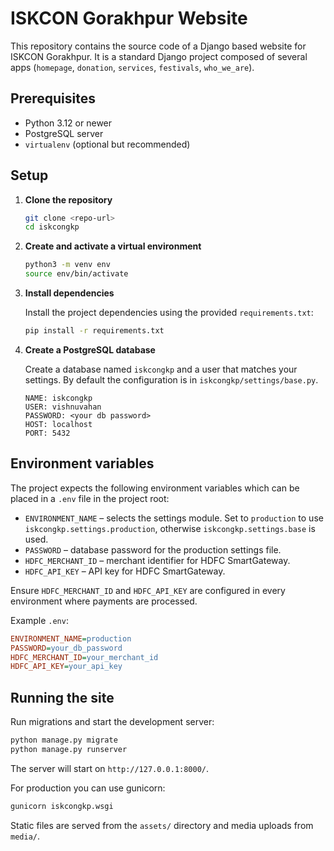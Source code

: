 # ISKCON Gorakhpur Website

This repository contains the source code of a Django based website for ISKCON Gorakhpur. It is a standard Django project composed of several apps (`homepage`, `donation`, `services`, `festivals`, `who_we_are`).

## Prerequisites

- Python 3.12 or newer
- PostgreSQL server
- `virtualenv` (optional but recommended)

## Setup

1. **Clone the repository**

   ```bash
   git clone <repo-url>
   cd iskcongkp
   ```

2. **Create and activate a virtual environment**

   ```bash
   python3 -m venv env
   source env/bin/activate
   ```

3. **Install dependencies**

    Install the project dependencies using the provided `requirements.txt`:

    ```bash
    pip install -r requirements.txt
    ```

4. **Create a PostgreSQL database**

   Create a database named `iskcongkp` and a user that matches your settings. By default the configuration is in `iskcongkp/settings/base.py`.

   ```
   NAME: iskcongkp
   USER: vishnuvahan
   PASSWORD: <your db password>
   HOST: localhost
   PORT: 5432
   ```

## Environment variables

The project expects the following environment variables which can be placed in a `.env` file in the project root:

- `ENVIRONMENT_NAME` – selects the settings module. Set to `production` to use `iskcongkp.settings.production`, otherwise `iskcongkp.settings.base` is used.
- `PASSWORD` – database password for the production settings file.
- `HDFC_MERCHANT_ID` – merchant identifier for HDFC SmartGateway.
- `HDFC_API_KEY` – API key for HDFC SmartGateway.

Ensure `HDFC_MERCHANT_ID` and `HDFC_API_KEY` are configured in every environment where payments are processed.

Example `.env`:

```ini
ENVIRONMENT_NAME=production
PASSWORD=your_db_password
HDFC_MERCHANT_ID=your_merchant_id
HDFC_API_KEY=your_api_key
```

## Running the site

Run migrations and start the development server:

```bash
python manage.py migrate
python manage.py runserver
```

The server will start on `http://127.0.0.1:8000/`.

For production you can use gunicorn:

```bash
gunicorn iskcongkp.wsgi
```

Static files are served from the `assets/` directory and media uploads from `media/`.

